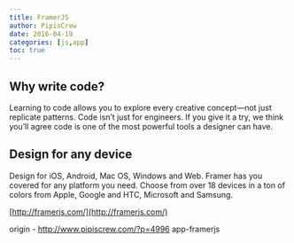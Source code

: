 ```yaml
---
title: FramerJS
author: PipisCrew
date: 2016-04-19
categories: [js,app]
toc: true
---
```


## Why write code?

Learning to code allows you to explore every creative concept—not just replicate patterns. Code isn’t just for engineers. If you give it a try, we think you’ll agree code is one of the most powerful tools a designer can have.

## Design for any device

Design for iOS, Android, Mac OS, Windows and Web. Framer has you covered for any platform you need. Choose from over 18 devices in a ton of colors from Apple, Google and HTC, Microsoft and Samsung.

[http://framerjs.com/](http://framerjs.com/)

origin - http://www.pipiscrew.com/?p=4996 app-framerjs